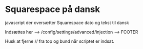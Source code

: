 # Squarespace på dansk

javascript der oversætter Squarespace dato og tekst til dansk

Indsættes her --> /config/settings/advanced/injection --> FOOTER

Husk at fjerne // fra top og bund når scriptet er indsat.
